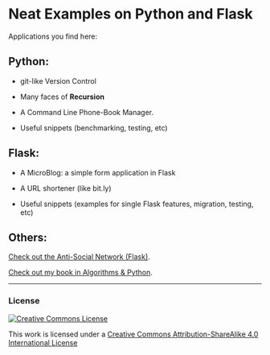 # Neat Examples on Python and Flask

Applications you find here:


## Python:

* git-like Version Control

* Many faces of **Recursion**

* A Command Line Phone-Book Manager.

* Useful snippets (benchmarking, testing, etc)



## Flask:

* A MicroBlog: a simple form application in Flask

* A URL shortener (like bit.ly)

* Useful snippets (examples for single Flask features, migration, testing, etc)


## Others:

[Check out the Anti-Social Network (Flask)](https://github.com/mariwahl/The-Anti-Social-Network).

[Check out my book in Algorithms & Python](https://github.com/mariwahl/Python-and-Algorithms-and-Data-Structures).



----

### License

<a rel="license" href="http://creativecommons.org/licenses/by-sa/4.0/"><img alt="Creative Commons License" style="border-width:0" src="http://i.creativecommons.org/l/by-sa/4.0/88x31.png" /></a><br />

This work is licensed under a [Creative Commons Attribution-ShareAlike 4.0 International License](http://creativecommons.org/licenses/by-sa/4.0/)


